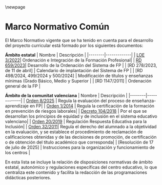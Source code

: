 \newpage

# Marco Normativo Común

El Marco Normativo vigente que se ha tenido en cuenta para el desarrollo del proyecto curricular 
está formado por los siguientes documentos:

**Ámbito estatal**
| Nombre | Descripción |
|--------|-------------|
| [LOE 3/2022](https://www.boe.es/eli/es/lo/2022/03/31/3/con)| Ordenación e Integración de la Formación Profesional|
| [RD 659/2023](https://www.boe.es/eli/es/rd/2023/07/18/659/con)| Desarrollo de la Ordenación del Sistema de FP	|
| [RD 278/2023, de 11 de abril] | Calendario de implantación del Sistema de FP |
| [RD 498/2024, 499/2024 y 500/2024] | Modificación de títulos y enseñanzas mínimas (Grado Básico, Medio y Superior |
| [RD 1147/2011] | Ordenación general de la FP |


**Ámbito de la comunitat valenciana**
| Nombre | Descripción |
|--------|-------------|
| [Orden 8/2025](https://dogv.gva.es/datos/2025/04/30/pdf/2025_13083_es.pdf) | Regula la evaluación del proceso de enseñanza-aprendizaje en FP|
| [Orden 1/2014](https://dogv.gva.es/datos/2014/08/13/pdf/2014_7666.pdf) | Regula la certificación de la formación en prevención de riesgos laborales|
| [Decreto 104/2018](https://dogv.gva.es/datos/2018/08/07/pdf/2018_7822.pdf) | Por el que se desarrollan los principios de equidad y de inclusión en el sistema educativo valenciano|
| [Orden 20/2019](https://dogv.gva.es/datos/2019/05/03/pdf/2019_4442.pdf) | Regulación Respuesta Educativa para la Inclusión|
| [Orden 32/2011](https://dogv.gva.es/datos/2011/12/28/pdf/2011_13033.pdf)| Regula el derecho del alumnado a la objetividad en la evaluación, y se establece el procedimiento de reclamación de calificaciones obtenidas y de las decisiones de promoción, de certificación o de obtención del título académico que corresponda|
| [Resolución de 17 de julio de 2025] | Instrucciones para la organización y funcionamiento de los centros |

En esta lista se incluye la relación de disposiciones normativas de ámbito estatal, autonómico y regulaciones específicas del centro educativo, lo que centraliza este contenido y facilita la redacción de las programaciones didácticas posteriores.


